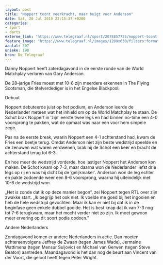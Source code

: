 ```yaml
---
layout: post
title: "Noppert toont veerkracht, maar buigt voor Anderson"
date: Sat, 20 Jul 2019 23:15:37 +0200
categories: 
- sport 
- darts 
externe_link: "https://www.telegraaf.nl/sport/2078857725/noppert-toont-veerkracht-maar-buigt-voor-anderson"
feature_image: "https://www.telegraaf.nl/images/1200x630/filters:format(jpeg):quality(80)/cdn-kiosk-api.telegraaf.nl/ccbb50ca-ab34-11e9-8475-02c309bc01c1.jpg"
aantal: 307
unieke: 198
bron: De Telegraaf
---
```


<p class="intro">Danny Noppert heeft zaterdagavond in de eerste ronde van de World Matchplay verloren van Gary Anderson.</p> <p>De 28-jarige Fries moest met 10-6 zijn meerdere erkennen in The Flying Scotsman, die titelverdediger is in het Engelse Blackpool.</p><p>Debuut</p><p>Noppert debuteerde juist op het podium, en Anderson leerde de Nederlander meteen wat het inhield om op de World Matchplay te staan. De Schot brak Noppert in ’zijn’ eerste twee legs en had binnen no-time een 4-0 voorsprong te pakken, wat de opmaat was naar een voor hem simpele zege.</p><p>Pas na de eerste break, waarin Noppert een 4-1 achterstand had, kwam de Fries een beetje terug. Omdat Anderson niet zijn beste wedstrijd speelde en de zenuwen wat waren verdwenen, brak hij de Schot een keer en bracht de achterstand terug tot 6-3.</p><p>En hoe meer de wedstrijd vorderde, hoe lastiger Noppert het Anderson kon maken. De Schot kwam op 7-3, maar daarna won de Nederlander liefst drie legs op rij en was hij dicht bij de ’gelijkmaker’. Anderson won de leg echter en pakte zodoende weer een 8-6 voorsprong, waarna hij uiteindelijk met 10-6 de wedstrijd won.</p><p>„Het is zonde dat ik op deze manier begon”, zei Noppert tegen RTL over zijn zwakke start. „Ik begrijp het ook niet. Ik voelde me goed bij het ingooien en heb de hele wedstrijd gevochten. Maar ik kan er niet bij dat ik in de beginfase geen enkele dubbel gooide. Het is best knap dat ik van 7-3 nog tot 7-6 terugkwam, maar het mocht verder niet zo zijn. Ik moet gewoon meer ervaring op dit soort podia opdoen.”</p><p>Andere Nederlanders</p><p>Zondagavond komen er andere Nederlanders in actie. Dan moeten achtereenvolgens Jeffrey de Zwaan (tegen James Wade), Jermaine Wattimena (tegen Mensur Suljovic) en Michael van Gerwen (tegen Steve Beaton) aantreden. Maandagavond is het dan nog de beurt aan Vincent van der Voort, die geloot heeft tegen Peter Wright.</p>
